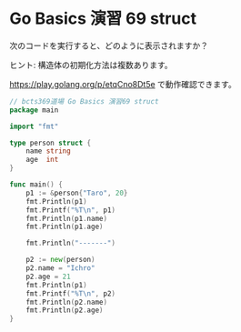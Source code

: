 # Go Basics 演習 69 struct

次のコードを実行すると、どのように表示されますか？

ヒント: 構造体の初期化方法は複数あります。

https://play.golang.org/p/etqCno8Dt5e で動作確認できます。

```go
// bcts369道場 Go Basics 演習69 struct
package main

import "fmt"

type person struct {
	name string
	age  int
}

func main() {
	p1 := &person{"Taro", 20}
	fmt.Println(p1)
	fmt.Printf("%T\n", p1)
	fmt.Println(p1.name)
	fmt.Println(p1.age)

	fmt.Println("-------")

	p2 := new(person)
	p2.name = "Ichro"
	p2.age = 21
	fmt.Println(p1)
	fmt.Printf("%T\n", p2)
	fmt.Println(p2.name)
	fmt.Println(p2.age)
}

```
